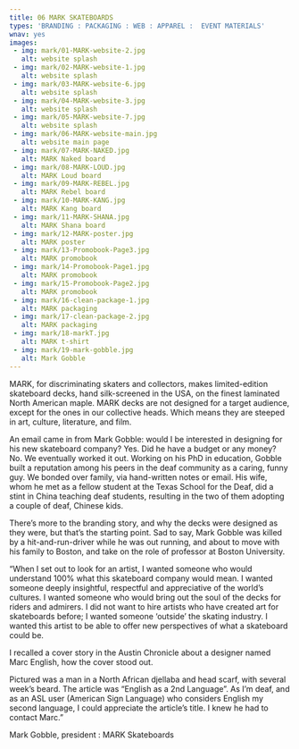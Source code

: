 ```yaml
---
title: 06 MARK SKATEBOARDS
types: 'BRANDING : PACKAGING : WEB : APPAREL :  EVENT MATERIALS'
wnav: yes
images:
 - img: mark/01-MARK-website-2.jpg
   alt: website splash
 - img: mark/02-MARK-website-1.jpg
   alt: website splash
 - img: mark/03-MARK-website-6.jpg
   alt: website splash
 - img: mark/04-MARK-website-3.jpg
   alt: website splash
 - img: mark/05-MARK-website-7.jpg
   alt: website splash
 - img: mark/06-MARK-website-main.jpg
   alt: website main page
 - img: mark/07-MARK-NAKED.jpg
   alt: MARK Naked board
 - img: mark/08-MARK-LOUD.jpg
   alt: MARK Loud board
 - img: mark/09-MARK-REBEL.jpg
   alt: MARK Rebel board
 - img: mark/10-MARK-KANG.jpg
   alt: MARK Kang board
 - img: mark/11-MARK-SHANA.jpg
   alt: MARK Shana board
 - img: mark/12-MARK-poster.jpg
   alt: MARK poster
 - img: mark/13-Promobook-Page3.jpg
   alt: MARK promobook
 - img: mark/14-Promobook-Page1.jpg
   alt: MARK promobook
 - img: mark/15-Promobook-Page2.jpg
   alt: MARK promobook
 - img: mark/16-clean-package-1.jpg
   alt: MARK packaging
 - img: mark/17-clean-package-2.jpg
   alt: MARK packaging
 - img: mark/18-markT.jpg
   alt: MARK t-shirt
 - img: mark/19-mark-gobble.jpg
   alt: Mark Gobble  
---
```


MARK, for discriminating skaters and collectors, makes limited-edition skateboard decks, hand silk-screened in the USA, on the finest laminated North American maple. MARK decks are not designed for a target audience, except for the ones in our collective heads. Which means they are steeped in art, culture, literature, and film.

An email came in from Mark Gobble: would I be interested in designing for his new skateboard company? Yes. Did he have a budget or any money? No. We eventually worked it out. Working on his PhD in education, Gobble built a reputation among his peers in the deaf community as a caring, funny guy. We bonded over family, via hand-written notes or email. His wife, whom he met as a fellow student at the Texas School for the Deaf, did a stint in China teaching deaf students, resulting in the two of them adopting a couple of deaf, Chinese kids.

There’s more to the branding story, and why the decks were designed as they were, but that’s the starting point. Sad to say, Mark Gobble was killed by a hit-and-run-driver while he was out running, and about to move with his family to Boston, and take on the role of professor at Boston University.

“When I set out to look for an artist, I wanted someone who would understand 100% what this skateboard company would mean. I wanted someone deeply insightful, respectful and appreciative of the world’s cultures. I wanted someone who would bring out the soul of the decks for riders and admirers. I did not want to hire artists who have created art for skateboards before; I wanted someone ‘outside’ the skating industry. I wanted this artist to be able to offer new perspectives of what a skateboard could be.

I recalled a cover story in the Austin Chronicle about a designer named Marc English, how the cover stood out.

Pictured was a man in a North African djellaba and head scarf, with several week’s beard. The article was “English as a 2nd Language”. As I’m deaf, and as an ASL user (American Sign Language) who considers English my second language, I could appreciate the article’s title. I knew he had to contact Marc.”

Mark Gobble, president : MARK Skateboards

